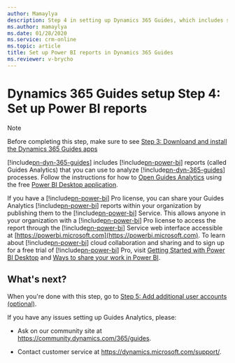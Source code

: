 ```yaml
---
author: Mamaylya
description: Step 4 in setting up Dynamics 365 Guides, which includes setting up Power BI reports
ms.author: mamaylya
ms.date: 01/28/2020
ms.service: crm-online
ms.topic: article
title: Set up Power BI reports in Dynamics 365 Guides
ms.reviewer: v-brycho
---
```


# Dynamics 365 Guides setup Step 4: Set up Power BI reports

>[!NOTE]
> Before completing this step, make sure to see [Step 3: Downloand and install the Dynamics 365 Guides apps](setup-step-three.md)

[!include[pn-dyn-365-guides](../includes/pn-dyn-365-guides.md)] includes [!include[pn-power-bi](../includes/pn-power-bi.md)] reports (called Guides Analytics) that you can use to analyze [!include[pn-dyn-365-guides](../includes/pn-dyn-365-guides.md)] processes. Follow the instructions for how to [Open Guides Analytics](https://docs.microsoft.com/dynamics365/mixed-reality/guides/analytics-guide#open-guides-analytics) using the free [Power BI Desktop application](https://powerbi.microsoft.com/get-started/).

If you have a [!include[pn-power-bi](../includes/pn-power-bi.md)] Pro license, you can share your Guides Analytics [!include[pn-power-bi](../includes/pn-power-bi.md)] reports within your organization by publishing them to the [!include[pn-power-bi](../includes/pn-power-bi.md)] Service. This allows anyone in your organization with a [!include[pn-power-bi](../includes/pn-power-bi.md)] Pro license to access the report through the [!include[pn-power-bi](../includes/pn-power-bi.md)] Service web interface accessible at [https://powerbi.microsoft.com](https://powerbi.microsoft.com). To learn about [!include[pn-power-bi](../includes/pn-power-bi.md)] cloud collaboration and sharing and to sign up for a free trial of [!include[pn-power-bi](../includes/pn-power-bi.md)] Pro, visit [Getting Started with Power BI Desktop](https://powerbi.microsoft.com/get-started/) and [Ways to share your work in Power BI](https://docs.microsoft.com/power-bi/service-how-to-collaborate-distribute-dashboards-reports).

## What's next?

When you're done with this step, go to [Step 5: Add additional user accounts (optional)](setup-step-five.md).

If you have any issues setting up Guides Analytics, please:

- Ask on our community site at https://community.dynamics.com/365/guides.

- Contact customer service at https://dynamics.microsoft.com/support/.



